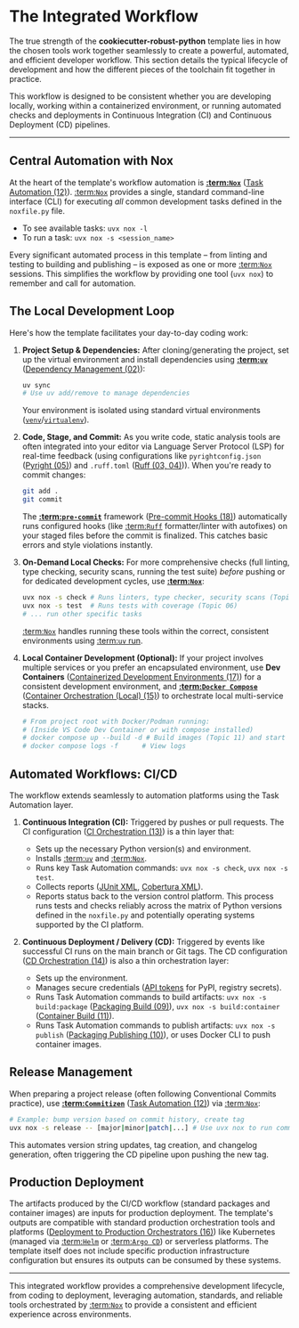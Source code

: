 # The Integrated Workflow

The true strength of the **cookiecutter-robust-python** template lies in how the chosen tools work together seamlessly to create a powerful, automated, and efficient developer workflow. This section details the typical lifecycle of development and how the different pieces of the toolchain fit together in practice.

This workflow is designed to be consistent whether you are developing locally, working within a containerized environment, or running automated checks and deployments in Continuous Integration (CI) and Continuous Deployment (CD) pipelines.

---

## Central Automation with Nox

At the heart of the template's workflow automation is **[:term:`Nox`](nox-documentation)** ([Task Automation (12)](../topics/12_task-automation.md)). [:term:`Nox`](nox-documentation) provides a single, standard command-line interface (CLI) for executing _all_ common development tasks defined in the `noxfile.py` file.

- To see available tasks: `uvx nox -l`
- To run a task: `uvx nox -s <session_name>`

Every significant automated process in this template – from linting and testing to building and publishing – is exposed as one or more [:term:`Nox`](nox-documentation) sessions. This simplifies the workflow by providing one tool (`uvx nox`) to remember and call for automation.

## The Local Development Loop

Here's how the template facilitates your day-to-day coding work:

1.  **Project Setup & Dependencies:** After cloning/generating the project, set up the virtual environment and install dependencies using **[:term:`uv`](uv-documentation)** ([Dependency Management (02)](../topics/02_dependency-management.md)):

    ```bash
    uv sync
    # Use uv add/remove to manage dependencies
    ```

    Your environment is isolated using standard virtual environments ([`venv`](venv-documentation)/[`virtualenv`](virtualenv-documentation)).

2.  **Code, Stage, and Commit:** As you write code, static analysis tools are often integrated into your editor via Language Server Protocol (LSP) for real-time feedback (using configurations like `pyrightconfig.json` ([Pyright (05)](../topics/05_type-checking.md)) and `.ruff.toml` ([Ruff (03, 04)](../topics/03_code-formatting.md))). When you're ready to commit changes:

    ```bash
    git add .
    git commit
    ```

    The **[:term:`pre-commit`](pre-commit-documentation)** framework ([Pre-commit Hooks (18)](../topics/18_pre-commit-hooks.md)) automatically runs configured hooks (like [:term:`Ruff`](ruff-documentation) formatter/linter with autofixes) on your staged files before the commit is finalized. This catches basic errors and style violations instantly.

3.  **On-Demand Local Checks:** For more comprehensive checks (full linting, type checking, security scans, running the test suite) _before_ pushing or for dedicated development cycles, use **[:term:`Nox`](nox-documentation)**:

    ```bash
    uvx nox -s check # Runs linters, type checker, security scans (Topic 04, 05, 08)
    uvx nox -s test  # Runs tests with coverage (Topic 06)
    # ... run other specific tasks
    ```

    [:term:`Nox`](nox-documentation) handles running these tools within the correct, consistent environments using [:term:`uv` run](uv-documentation).

4.  **Local Container Development (Optional):** If your project involves multiple services or you prefer an encapsulated environment, use **Dev Containers** ([Containerized Development Environments (17)](../topics/17_dev-containers.md)) for a consistent development environment, and **[:term:`Docker Compose`](docker-documentation)** ([Container Orchestration (Local) (15)](../topics/15_compose-local.md)) to orchestrate local multi-service stacks.
    ```bash
    # From project root with Docker/Podman running:
    # (Inside VS Code Dev Container or with compose installed)
    # docker compose up --build -d # Build images (Topic 11) and start services
    # docker compose logs -f      # View logs
    ```

## Automated Workflows: CI/CD

The workflow extends seamlessly to automation platforms using the Task Automation layer.

1.  **Continuous Integration (CI):** Triggered by pushes or pull requests. The CI configuration ([CI Orchestration (13)](../topics/13_ci_orchestration.md)) is a thin layer that:

    - Sets up the necessary Python version(s) and environment.
    - Installs [:term:`uv`](uv-documentation) and [:term:`Nox`](nox-documentation).
    - Runs key Task Automation commands: `uvx nox -s check`, `uvx nox -s test`.
    - Collects reports ([JUnit XML](junit-documentation), [Cobertura XML](cobertura-documentation)).
    - Reports status back to the version control platform.
      This process runs tests and checks reliably across the matrix of Python versions defined in the `noxfile.py` and potentially operating systems supported by the CI platform.

2.  **Continuous Deployment / Delivery (CD):** Triggered by events like successful CI runs on the main branch or Git tags. The CD configuration ([CD Orchestration (14)](../topics/14_cd_orchestration.md)) is also a thin orchestration layer:
    - Sets up the environment.
    - Manages secure credentials ([API tokens](pypi-trusted-publishers-documentation) for PyPI, registry secrets).
    - Runs Task Automation commands to build artifacts: `uvx nox -s build:package` ([Packaging Build (09)](../topics/09_packaging-build.md)), `uvx nox -s build:container` ([Container Build (11)](../topics/11_container-build.md)).
    - Runs Task Automation commands to publish artifacts: `uvx nox -s publish` ([Packaging Publishing (10)](../topics/10_packaging-publish.md)), or uses Docker CLI to push container images.

## Release Management

When preparing a project release (often following Conventional Commits practice), use **[:term:`Commitizen`](commitizen-documentation)** ([Task Automation (12)](../topics/12_task-automation.md)) via [:term:`Nox`](nox-documentation):

```bash
# Example: bump version based on commit history, create tag
uvx nox -s release -- [major|minor|patch|...] # Use uvx nox to run commitizen
```

This automates version string updates, tag creation, and changelog generation, often triggering the CD pipeline upon pushing the new tag.

## Production Deployment

The artifacts produced by the CI/CD workflow (standard packages and container images) are inputs for production deployment. The template's outputs are compatible with standard production orchestration tools and platforms ([Deployment to Production Orchestrators (16)](../topics/16_prod-deploy-guidance.md)) like Kubernetes (managed via [:term:`Helm`](helm-documentation) or [:term:`Argo CD`](argocd-documentation)) or serverless platforms. The template itself does not include specific production infrastructure configuration but ensures its outputs can be consumed by these systems.

---

This integrated workflow provides a comprehensive development lifecycle, from coding to deployment, leveraging automation, standards, and reliable tools orchestrated by [:term:`Nox`](nox-documentation) to provide a consistent and efficient experience across environments.
